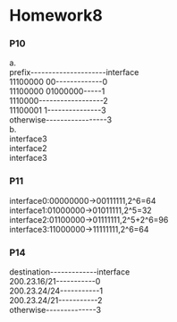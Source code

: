#  Homework8

### P10
a.<br>
prefix---------------------interface<br>
11100000 00-------------0<br>
11100000 01000000-----1<br>
1110000------------------2<br>
11100001 1---------------3<br>
otherwise-----------------3<br>
b.<br>
interface3<br>
interface2<br>
interface3
### P11
interface0:00000000->00111111,2^6=64<br>
interface1:01000000->01011111,2^5=32<br>
interface2:01100000->01111111,2^5+2^6=96<br>
interface3:11000000->11111111,2^6=64<br>
### P14
destination-------------interface<br>
200.23.16/21-----------0<br>
200.23.24/24-----------1<br>
200.23.24/21-----------2<br>
otherwise--------------3




